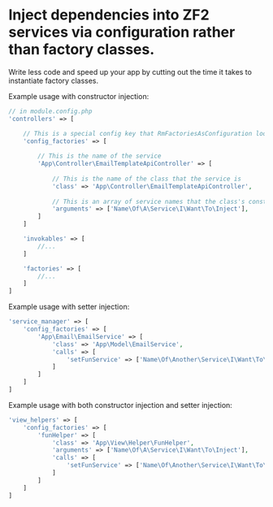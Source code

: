 Inject dependencies into ZF2 services via configuration rather than factory classes.
======
Write less code and speed up your app by cutting out the time it takes to instantiate factory classes.

Example usage with constructor injection:
```php
// in module.config.php
'controllers' => [

    // This is a special config key that RmFactoriesAsConfiguration looks for
    'config_factories' => [
    
        // This is the name of the service
        'App\Controller\EmailTemplateApiController' => [
        
            // This is the name of the class that the service is
            'class' => 'App\Controller\EmailTemplateApiController',
            
            // This is an array of service names that the class's constructor takes
            'arguments' => ['Name\Of\A\Service\I\Want\To\Inject'],
        ]
    ]

    'invokables' => [
        //...
    ]

    'factories' => [
        //...
    ]
]
```

Example usage with setter injection:
```php
'service_manager' => [
    'config_factories' => [
        'App\Email\EmailService' => [
            'class' => 'App\Model\EmailService',
            'calls' => [
                'setFunService' => ['Name\Of\Another\Service\I\Want\To\Inject']
            ]
        ]
    ]
]
```

Example usage with both constructor injection and setter injection:
```php
'view_helpers' => [
    'config_factories' => [
        'funHelper' => [
            'class' => 'App\View\Helper\FunHelper',
            'arguments' => ['Name\Of\A\Service\I\Want\To\Inject'],
            'calls' => [
                'setFunService' => ['Name\Of\Another\Service\I\Want\To\Inject']
            ]
        ]
    ]
]
```

